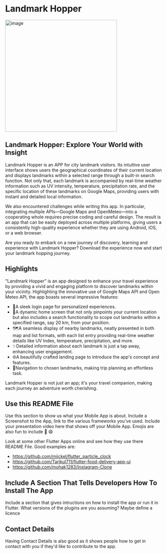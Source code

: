 # Landmark Hopper
<img width="358" alt="image" src="https://github.com/2333-hr/casa0015-mobile-assessment/assets/146243657/6cb66034-6d6b-4ef5-b472-6b38f770da4e">

## Landmark Hopper: Explore Your World with Insight

Landmark Hopper is an APP for city landmark visitors. Its intuitive user interface shows users the geographical coordinates of their current location and displays landmarks within a selected range through a built-in search function. Not only that, each landmark is accompanied by real-time weather information such as UV intensity, temperature, precipitation rate, and the specific location of these landmarks on Google Maps, providing users with instant and detailed local information.

We also encountered challenges while writing this app. In particular, integrating multiple APIs—Google Maps and OpenMeteo—into a cooperating whole requires precise coding and careful design. The result is an app that can be easily deployed across multiple platforms, giving users a consistently high-quality experience whether they are using Android, iOS, or a web browser.

Are you ready to embark on a new journey of discovery, learning and experience with Landmark Hopper? Download the experience now and start your landmark hopping journey.

## Highlights

"Landmark Hopper" is an app designed to enhance your travel experience by providing a vivid and engaging platform to discover landmarks within your vicinity. Highlighting the innovative use of Google Maps API and Open Meteo API, the app boasts several impressive features:

* 🔑A sleek login page for personalized experiences.
* 📍A dynamic home screen that not only pinpoints your current location but also includes a search functionality to scope out landmarks within a specified range, say 20 km, from your position.
* 🗺️A seamless display of nearby landmarks, neatly presented in both map and list formats, with each list entry providing real-time weather details like UV Index, temperature, precipitation, and more.
* :sparkles:Detailed information about each landmark is just a tap away, enhancing user engagement.
* 🌐A beautifully crafted landing page to introduce the app's concept and features.
* 🧭Navigation to chosen landmarks, making trip planning an effortless task.

Landmark Hopper is not just an app; it's your travel companion, making each journey an adventure worth cherishing.

## Use this README File 

Use this section to show us what your Mobile App is about.   Include a Screenshot to the App, link to the various frameworks you've used. Include your presentation video here that shows off your Mobile App.   Emojis are also fun to include 📱 😄

Look at some other Flutter Apps online and see how they use there README File.  Good examples are:

- https://github.com/miickel/flutter_particle_clock
- https://github.com/Tarikul711/flutter-food-delivery-app-ui    
- https://github.com/mohak1283/Instagram-Clone


## Include A Section That Tells Developers How To Install The App

Include a section that gives intructions on how to install the app or run it in Flutter.  What versions of the plugins are you assuming?  Maybe define a licence

##  Contact Details

Having Contact Details is also good as it shows people how to get in contact with you if they'd like to contribute to the app. 
